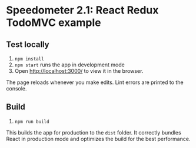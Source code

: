 # Speedometer 2.1: React Redux TodoMVC example

## Test locally

1. `npm install`
2. `npm start` runs the app in development mode
3. Open <http://localhost:3000/> to view it in the browser.

The page reloads whenever you make edits. Lint errors are printed to the console.

## Build

1. `npm run build`

This builds the app for production to the `dist` folder. It correctly bundles
React in production mode and optimizes the build for the best performance.
